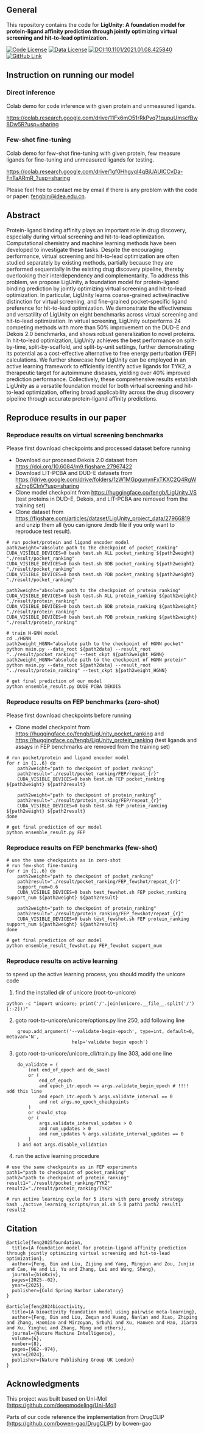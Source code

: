 ## General
This repository contains the code for **LigUnity**: **A foundation model for protein-ligand affinity prediction through jointly optimizing virtual screening and hit-to-lead optimization.**

[![Code License](https://img.shields.io/badge/Code%20License-Apache_2.0-green?style=flat-square)](https://github.com/tatsu-lab/stanford_alpaca/blob/main/LICENSE)
[![Data License](https://img.shields.io/badge/Data%20License-CC%20By%20NC%204.0-red?style=flat-square)](https://github.com/tatsu-lab/stanford_alpaca/blob/main/DATA_LICENSE)
[![DOI:10.1101/2021.01.08.425840](http://img.shields.io/badge/DOI-10.1101/2025.02.17.638554-B31B1B.svg)](https://doi.org/10.1101/2025.02.17.638554) 
[![GitHub Link](https://img.shields.io/badge/GitHub-blue?style=flat-square&logo=github)](https://github.com/IDEA-XL/LigUnity)

## Instruction on running our model

### Direct inference
Colab demo for code inference with given protein and unmeasured ligands.

https://colab.research.google.com/drive/11Fx6mO51rRkPvq71qupuUmscfBw8Dw5R?usp=sharing

### Few-shot fine-tuning
Colab demo for few-shot fine-tuning with given protein, few measure ligands for fine-tuning and unmeasured ligands for testing.

https://colab.research.google.com/drive/1gf0HhgyqI4qBjUAUICCvDa-FnTaARmR_?usp=sharing

Please feel free to contact me by email if there is any problem with the code or paper: fengbin@idea.edu.cn.

## Abstract

Protein-ligand binding affinity plays an important role in drug discovery, especially during virtual screening and hit-to-lead optimization. Computational chemistry and machine learning methods have been developed to investigate these tasks. Despite the encouraging performance, virtual screening and hit-to-lead optimization are often studied separately by existing methods, partially because they are performed sequentially in the existing drug discovery pipeline, thereby overlooking their interdependency and complementarity. To address this problem, we propose LigUnity, a foundation model for protein-ligand binding prediction by jointly optimizing virtual screening and hit-to-lead optimization. 
In particular, LigUnity learns coarse-grained active/inactive distinction for virtual screening, and fine-grained pocket-specific ligand preference for hit-to-lead optimization. 
We demonstrate the effectiveness and versatility of LigUnity on eight benchmarks across virtual screening and hit-to-lead optimization. In virtual screening, LigUnity outperforms 24 competing methods with more than 50% improvement on the DUD-E and Dekois 2.0 benchmarks, and shows robust generalization to novel proteins. In hit-to-lead optimization, LigUnity achieves the best performance on split-by-time, split-by-scaffold, and split-by-unit settings, further demonstrating its potential as a cost-effective alternative to free energy perturbation (FEP) calculations. We further showcase how LigUnity can be employed in an active learning framework to efficiently identify active ligands for TYK2, a therapeutic target for autoimmune diseases, yielding over 40% improved prediction performance. Collectively, these comprehensive results establish LigUnity as a versatile foundation model for both virtual screening and hit-to-lead optimization, offering broad applicability across the drug discovery pipeline through accurate protein-ligand affinity predictions.



## Reproduce results in our paper

### Reproduce results on virtual screening benchmarks

Please first download checkpoints and processed dataset before running
- Download our procesed Dekois 2.0 dataset from https://doi.org/10.6084/m9.figshare.27967422
- Download LIT-PCBA and DUD-E datasets from https://drive.google.com/drive/folders/1zW1MGpgunynFxTKXC2Q4RgWxZmg6CInV?usp=sharing
- Clone model checkpoint from https://huggingface.co/fengb/LigUnity_VS (test proteins in DUD-E, Dekois, and LIT-PCBA are removed from the training set)
- Clone dataset from https://figshare.com/articles/dataset/LigUnity_project_data/27966819 and unzip them all (you can ignore .lmdb file if you only want to reproduce test result).

```
# run pocket/protein and ligand encoder model
path2weight="absolute path to the checkpoint of pocket_ranking"
CUDA_VISIBLE_DEVICES=0 bash test.sh ALL pocket_ranking ${path2weight} "./result/pocket_ranking"
CUDA_VISIBLE_DEVICES=0 bash test.sh BDB pocket_ranking ${path2weight} "./result/pocket_ranking"
CUDA_VISIBLE_DEVICES=0 bash test.sh PDB pocket_ranking ${path2weight} "./result/pocket_ranking"

path2weight="absolute path to the checkpoint of protein_ranking"
CUDA_VISIBLE_DEVICES=0 bash test.sh ALL protein_ranking ${path2weight} "./result/protein_ranking"
CUDA_VISIBLE_DEVICES=0 bash test.sh BDB protein_ranking ${path2weight} "./result/protein_ranking"
CUDA_VISIBLE_DEVICES=0 bash test.sh PDB protein_ranking ${path2weight} "./result/protein_ranking"

# train H-GNN model
cd ./HGNN
path2weight_HGNN="absolute path to the checkpoint of HGNN pocket"
python main.py --data_root ${path2data} --result_root "../result/pocket_ranking" --test_ckpt ${path2weight_HGNN}
path2weight_HGNN="absolute path to the checkpoint of HGNN protein"
python main.py --data_root ${path2data} --result_root "../result/protein_ranking" --test_ckpt ${path2weight_HGNN}

# get final prediction of our model
python ensemble_result.py DUDE PCBA DEKOIS
```


### Reproduce results on FEP benchmarks (zero-shot)

Please first download checkpoints before running
- Clone model checkpoint from https://huggingface.co/fengb/LigUnity_pocket_ranking and https://huggingface.co/fengb/LigUnity_protein_ranking (test ligands and assays in FEP benchmarks are removed from the training set)

```
# run pocket/protein and ligand encoder model
for r in {1..6} do
    path2weight="path to checkpoint of pocket_ranking"
    path2result="./result/pocket_ranking/FEP/repeat_{r}"
    CUDA_VISIBLE_DEVICES=0 bash test.sh FEP pocket_ranking ${path2weight} ${path2result}
    
    path2weight="path to checkpoint of protein_ranking"
    path2result="./result/protein_ranking/FEP/repeat_{r}"
    CUDA_VISIBLE_DEVICES=0 bash test.sh FEP protein_ranking ${path2weight} ${path2result}
done

# get final prediction of our model
python ensemble_result.py FEP
```

### Reproduce results on FEP benchmarks (few-shot)
```
# use the same checkpoints as in zero-shot
# run few-shot fine-tuning
for r in {1..6} do
    path2weight="path to checkpoint of pocket_ranking"
    path2result="./result/pocket_ranking/FEP_fewshot/repeat_{r}"
    support_num=0.6
    CUDA_VISIBLE_DEVICES=0 bash test_fewshot.sh FEP pocket_ranking support_num ${path2weight} ${path2result}
    
    path2weight="path to checkpoint of protein_ranking"
    path2result="./result/protein_ranking/FEP_fewshot/repeat_{r}"
    CUDA_VISIBLE_DEVICES=0 bash test_fewshot.sh FEP protein_ranking support_num ${path2weight} ${path2result}
done

# get final prediction of our model
python ensemble_result_fewshot.py FEP_fewshot support_num
```

### Reproduce results on active learning
to speed up the active learning process, you should modify the unicore code 
1. find the installed dir of unicore (root-to-unicore)
```
python -c "import unicore; print('/'.join(unicore.__file__.split('/')[:-2]))"
```

2. goto root-to-unicore/unicore/options.py line 250, add following line
```
    group.add_argument('--validate-begin-epoch', type=int, default=0, metavar='N',
                        help='validate begin epoch')
```

3. goto root-to-unicore/unicore_cli/train.py line 303, add one line
```
    do_validate = (
        (not end_of_epoch and do_save)
        or (
            end_of_epoch
            and epoch_itr.epoch >= args.validate_begin_epoch # !!!! add this line
            and epoch_itr.epoch % args.validate_interval == 0
            and not args.no_epoch_checkpoints
        )
        or should_stop
        or (
            args.validate_interval_updates > 0
            and num_updates > 0
            and num_updates % args.validate_interval_updates == 0
        )
    ) and not args.disable_validation
```

4. run the active learning procedure
```
# use the same checkpoints as in FEP experiments
path1="path to checkpoint of pocket_ranking"
path2="path to checkpoint of protein_ranking"
result1="./result/pocket_ranking/TYK2"
result2="./result/protein_ranking/TYK2"

# run active learning cycle for 5 iters with pure greedy strategy
bash ./active_learning_scripts/run_al.sh 5 0 path1 path2 result1 result2
```
## Citation

```
@article{feng2025foundation,
  title={A foundation model for protein-ligand affinity prediction through jointly optimizing virtual screening and hit-to-lead optimization},
  author={Feng, Bin and Liu, Zijing and Yang, Mingjun and Zou, Junjie and Cao, He and Li, Yu and Zhang, Lei and Wang, Sheng},
  journal={bioRxiv},
  pages={2025--02},
  year={2025},
  publisher={Cold Spring Harbor Laboratory}
}

@article{feng2024bioactivity,
  title={A bioactivity foundation model using pairwise meta-learning},
  author={Feng, Bin and Liu, Zequn and Huang, Nanlan and Xiao, Zhiping and Zhang, Haomiao and Mirzoyan, Srbuhi and Xu, Hanwen and Hao, Jiaran and Xu, Yinghui and Zhang, Ming and others},
  journal={Nature Machine Intelligence},
  volume={6},
  number={8},
  pages={962--974},
  year={2024},
  publisher={Nature Publishing Group UK London}
}
```

## Acknowledgments 

This project was built based on Uni-Mol (https://github.com/deepmodeling/Uni-Mol)

Parts of our code reference the implementation from DrugCLIP (https://github.com/bowen-gao/DrugCLIP) by bowen-gao
